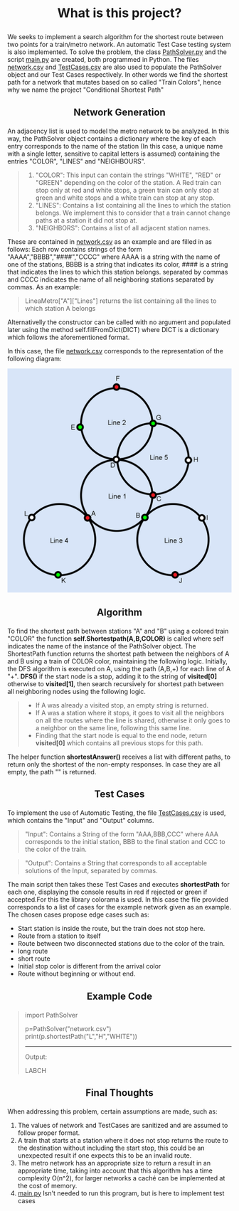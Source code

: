 # <p align="center"> **What is this project?**
We seeks to implement a search algorithm for the shortest route between two points for a train/metro network. An automatic Test Case testing system is also implemented. To solve the problem, the class [PathSolver.py](PathSolver.py) and the script [main.py](main.py) are created, both programmed in Python. The files [network.csv](network.csv) and [TestCases.csv](TestCases.csv) are also used to populate the PathSolver object and our Test Cases respectively. In other words we find the shortest path for a network that mutates based on so called "Train Colors", hence why we name the project "Conditional Shortest Path"
## <p align="center"> **Network Generation**
An adjacency list is used to model the metro network to be analyzed. In this way, the PathSolver object contains a dictionary where the key of each entry corresponds to the name of the station (In this case, a unique name with a single letter, sensitive to capital letters is assumed) containing the entries "COLOR", "LINES" and "NEIGHBOURS".
>1. "COLOR": This input can contain the strings "WHITE", "RED" or "GREEN" depending on the color of the station. A Red train can stop only at red and white stops, a green train can only stop at green and white stops and a white train can stop at any stop.
>2. "LINES": Contains a list containing all the lines to which the station belongs. We implement this to consider that a train cannot change paths at a station it did not stop at.
>3. "NEIGHBORS": Contains a list of all adjacent station names.

These are contained in [network.csv](network.csv) as an example and are filled in as follows: Each row contains strings of the form "AAAA","BBBB","####","CCCC" where AAAA is a string with the name of one of the stations, BBBB is a string that indicates its color, #### is a string that indicates the lines to which this station belongs. separated by commas and CCCC indicates the name of all neighboring stations separated by commas.
As an example:
>LineaMetro["A"]["Lines"] returns the list containing all the lines to which station A belongs

Alternativelly the constructor can be called with no argument and populated later using the method self.fillFromDict(DICT) where DICT is a dictionary which follows the aforementioned format.

In this case, the file [network.csv](network.csv) corresponds to the representation of the following diagram:

![Metro line example:](TestNetwork.jpg)

## <p align="center"> **Algorithm**
To find the shortest path between stations "A" and "B" using a colored train "COLOR" the function **self.Shortestpath(A,B,COLOR)** is called where self indicates the name of the instance of the PathSolver object.
The ShortestPath function returns the shortest path between the neighbors of A and B using a train of COLOR color, maintaining the following logic. Initially, the DFS algorithm is executed on A, using the path (A,B,+) for each line of A "+". **DFS()** if the start node is a stop, adding it to the string of **visited[0]** otherwise to **visited[1]**, then search recursively for shortest path between all neighboring nodes using the following logic.
>- If A was already a visited stop, an empty string is returned.
>- If A was a station where it stops, it goes to visit all the neighbors on all the routes where the line is shared, otherwise it only goes to a neighbor on the same line, following this same line.
>- Finding that the start node is equal to the end node, return **visited[0]** which contains all previous stops for this path.
>
The helper function **shortestAnswer()** receives a list with different paths, to return only the shortest of the non-empty responses. In case they are all empty, the path "" is returned.
## <p align="center"> **Test Cases**
To implement the use of Automatic Testing, the file [TestCases.csv](TestCases.csv) is used, which contains the "Input" and "Output" columns.
>"Input": Contains a String of the form "AAA,BBB,CCC" where AAA corresponds to the initial station, BBB to the final station and CCC to the color of the train.

>"Output": Contains a String that corresponds to all acceptable solutions of the Input, separated by commas.

The main script then takes these Test Cases and executes **shortestPath** for each one, displaying the console results in red if rejected or green if accepted.For this the library colorama is used.
In this case the file provided corresponds to a list of cases for the example network given as an example. The chosen cases propose edge cases such as:
- Start station is inside the route, but the train does not stop here.
- Route from a station to itself
- Route between two disconnected stations due to the color of the train.
- long route
- short route
- Initial stop color is different from the arrival color
- Route without beginning or without end.

## <p align="center"> **Example Code**
>import PathSolver
> 
> p=PathSolver("network.csv")  
> print(p.shortestPath("L","H","WHITE"))
> 
> _____
>Output:
> 
> LABCH

## <p align="center"> **Final Thoughts**
When addressing this problem, certain assumptions are made, such as:
1. The values of network and TestCases are sanitized and are assumed to follow proper format.
2. A train that starts at a station where it does not stop returns the route to the destination without including the start stop, this could be an unexpected result if one expects this to be an invalid route.
3. The metro network has an appropriate size to return a result in an appropriate time, taking into account that this algorithm has a time complexity O(n^2), for larger networks a caché can be implemented at the cost of memory.
4. [main.py](main.py) Isn't needed to run this program, but is here to implement test cases
